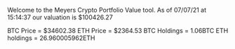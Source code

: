Welcome to the Meyers Crypto Portfolio Value tool. 
As of 07/07/21 at 15:14:37 our valuation is $100426.27 

BTC Price = $34602.38
 ETH Price = $2364.53
BTC Holdings = 1.06BTC
 ETH holdings = 26.960005962ETH 
